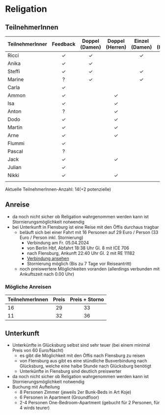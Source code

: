 # Religation

## TeilnehmerInnen

| TeilnehmerInner  | Feedback  | Doppel (Damen)  | Doppel (Herren)  | Einzel (Damen)  | Einzel (Herren)  | Mixed  |
|--- |:---: |:---: |:---: |:---: |:---: |:---: |
| Ricci  | &check;  | &check;  |   | &check;  |   | &check;  |
| Anika  | &check;  | &check;  |   |   |   | &check;  |
| Steffi  | &check;  | &check;  |   | &check;  |   | &check;  |
| Marine  | ?  | &check;  |   | &check;  |   | &check;  |
| Carla  | &check;  |   |   |   |   |   |
| Ammon  | &check;  |   | &check;  |   | &check;  | &check;  |
| Isa  | &check;  |   | &check;  |   | &check;  | &check;  |
| Anton  | ?  |   | &check;  |   | &check;  |   |
| Dodo  | &check;  |   | &check;  |   | &check;  |   |
| Martin  | &check;  |   | &check;  |   | &check;  | &check;  |
| Arne  | &check;  |   | &check;  |   |   |   |
| Flummi  | &check;  |   |   |   | &check;  |   |
| Pascal  | ?  |   |   |   | &check;  | &check;  |
| Jack  | &check;  |   | &check;  |   |   |   |
| Julian  | &check;  |   |   |   |   |   |
| Nikki  | &check;  |   | &check;  |   |   |   |
|   |   |   |   |   |   |   |

Aktuelle TeilnehmerInnen-Anzahl: 14(+2 potenzielle)

## Anreise

- da noch nicht sicher ob Religation wahrgenommen werden kann ist Stornierungsmöglichkeit notwendig
- bei Unterkunft in Flensburg ist eine Reise mit den Öffis durchaus tragbar
  - beläuft sich bei einer Fahrt mit 16 Personen auf 29 Euro / Person (33 Euro / Person inkl. Stornierung)
    - Verbindung am Fr. 05.04.2024
    - von Berlin Hbf, Abfahrt 18:38 Uhr Gl. 8 mit ICE 706
    - nach Flensburg, Ankunft 22:40 Uhr Gl. 2 mit RE 11182
    - [Verbindung ansehen](https://www.bahn.de/buchung/start?vbid=d2bf3e93-dd13-4b15-b064-78c657c5708a)
    - Stornierung möglich (Bis zu 7 Tage vor Reiseantritt)
  - noch preiswertere Möglichkeiten voranden (allerdings verbunden mit Ankuftszeit nach 0.00 Uhr)

### Mögliche Anreisen

| TeilnehmerInnen  | Preis  | Preis + Storno  |
|--- |:---: |:---: |
| 16  | 29  | 33  |
| 11  | 32  | 36  |

## Unterkunft

- Unterkünfte in Glücksburg selbst sind sehr teuer (bei einem minimal Preis von 60 Euro/Nacht)
  - es gibt die Möglichkeit mit den Öffis nach Flensburg zu reisen
  - von Flensburg aus gibt es eine stündliche Busverbindung nach Glücksburg, welche eine halbe Stunde nach Glücksburg benötigt
  - Unterkünfte in Flensburg sind deutlich preiswerter
- da noch nicht sicher ob Religation wahrgenommen werden kann ist Stornierungsmöglichkeit notwendig
- Buchung mit Aufteilung
  - 8 Personen Zimmer (jeweils 2er Bunk-Beds in Art Koje)
  - 6 Personen in Apartment (Groundfloor)
  - 2-4 Personen One-Bedroom-Apartment (gebucht für 2 Personen, für 4 wirds teurer)
